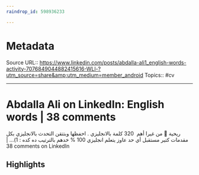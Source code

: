 ```yaml
---
raindrop_id: 598936233

---
```


# Metadata
Source URL:: https://www.linkedin.com/posts/abdalla-ali1_english-words-activity-7076849044882415616-WLl-?utm_source=share&amp;utm_medium=member_android
Topics:: #cv

---
# Abdalla Ali on LinkedIn: English words | 38 comments

أهم  320 كلمة بالانجليزي . احفظها وبتتقن التحدث بالانجليزي بكل Iريحية 🙏  من غير مقدمات كتير مستقبل أي حد عاوز يتعلم انجليزي 100 % خدهم بالترتيب ده كده : 1)… | 38 comments on LinkedIn

## Highlights
